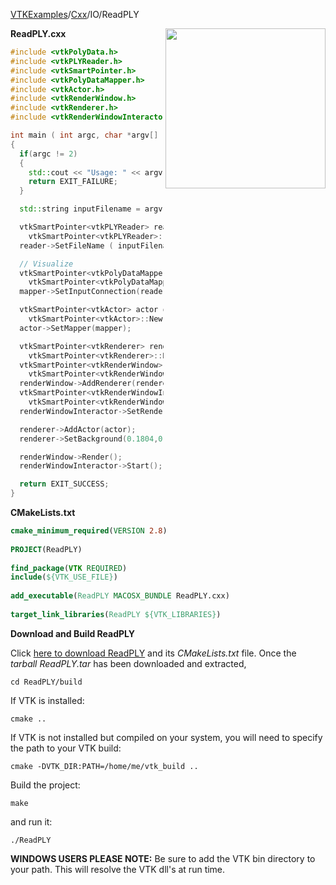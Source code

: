 [VTKExamples](/index/)/[Cxx](/Cxx)/IO/ReadPLY

<img align="right" src="https://github.com/lorensen/VTKExamples/blob/gh-pages/Testing/Baseline/IO/TestReadPLY.png?raw=true" width="256" />

**ReadPLY.cxx**
```c++
#include <vtkPolyData.h>
#include <vtkPLYReader.h>
#include <vtkSmartPointer.h>
#include <vtkPolyDataMapper.h>
#include <vtkActor.h>
#include <vtkRenderWindow.h>
#include <vtkRenderer.h>
#include <vtkRenderWindowInteractor.h>

int main ( int argc, char *argv[] )
{
  if(argc != 2)
  {
    std::cout << "Usage: " << argv[0] << "  Filename(.ply)" << std::endl;
    return EXIT_FAILURE;
  }

  std::string inputFilename = argv[1];

  vtkSmartPointer<vtkPLYReader> reader =
    vtkSmartPointer<vtkPLYReader>::New();
  reader->SetFileName ( inputFilename.c_str() );

  // Visualize
  vtkSmartPointer<vtkPolyDataMapper> mapper =
    vtkSmartPointer<vtkPolyDataMapper>::New();
  mapper->SetInputConnection(reader->GetOutputPort());

  vtkSmartPointer<vtkActor> actor =
    vtkSmartPointer<vtkActor>::New();
  actor->SetMapper(mapper);

  vtkSmartPointer<vtkRenderer> renderer =
    vtkSmartPointer<vtkRenderer>::New();
  vtkSmartPointer<vtkRenderWindow> renderWindow =
    vtkSmartPointer<vtkRenderWindow>::New();
  renderWindow->AddRenderer(renderer);
  vtkSmartPointer<vtkRenderWindowInteractor> renderWindowInteractor =
    vtkSmartPointer<vtkRenderWindowInteractor>::New();
  renderWindowInteractor->SetRenderWindow(renderWindow);

  renderer->AddActor(actor);
  renderer->SetBackground(0.1804,0.5451,0.3412); // Sea green

  renderWindow->Render();
  renderWindowInteractor->Start();

  return EXIT_SUCCESS;
}
```
**CMakeLists.txt**
```cmake
cmake_minimum_required(VERSION 2.8)
 
PROJECT(ReadPLY)
 
find_package(VTK REQUIRED)
include(${VTK_USE_FILE})
 
add_executable(ReadPLY MACOSX_BUNDLE ReadPLY.cxx)
 
target_link_libraries(ReadPLY ${VTK_LIBRARIES})
```

**Download and Build ReadPLY**

Click [here to download ReadPLY](https://github.com/lorensen/VTKWikiExamplesTarballs/raw/master/ReadPLY.tar) and its *CMakeLists.txt* file.
Once the *tarball ReadPLY.tar* has been downloaded and extracted,
```
cd ReadPLY/build 
```
If VTK is installed:
```
cmake ..
```
If VTK is not installed but compiled on your system, you will need to specify the path to your VTK build:
```
cmake -DVTK_DIR:PATH=/home/me/vtk_build ..
```
Build the project:
```
make
```
and run it:
```
./ReadPLY
```
**WINDOWS USERS PLEASE NOTE:** Be sure to add the VTK bin directory to your path. This will resolve the VTK dll's at run time.

